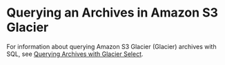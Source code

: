 # Querying an Archives in Amazon S3 Glacier<a name="querying-archives"></a>

For information about querying Amazon S3 Glacier \(Glacier\) archives with SQL, see [Querying Archives with Glacier Select](glacier-select.md)\. 